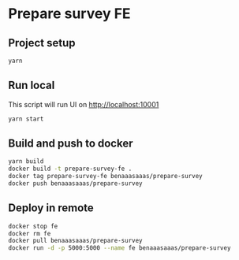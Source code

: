 # Prepare survey FE

## Project setup

```bash
yarn
```

## Run local

This script will run UI on [http://localhost:10001](http://localhost:10001)
```bash
yarn start
```

## Build and push to docker
```bash
yarn build
docker build -t prepare-survey-fe .
docker tag prepare-survey-fe benaaasaaas/prepare-survey
docker push benaaasaaas/prepare-survey
```

## Deploy in remote
```bash
docker stop fe
docker rm fe
docker pull benaaasaaas/prepare-survey
docker run -d -p 5000:5000 --name fe benaaasaaas/prepare-survey
```
